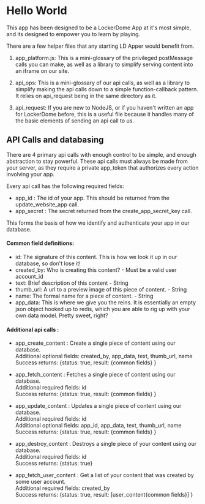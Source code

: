 # Hello World

This app has been designed to be a LockerDome App at it's most simple, and its designed to empower you to learn by playing.

There are a few helper files that any starting LD Apper would benefit from.

1. app_platform.js: This is a mini-glossary of the privileged postMessage calls you can make, as well as a library to simplify serving content into an iframe on our site.

2. api_ops: This is a mini-glossary of our api calls, as well as a library to simplify making the api calls down to a simple function-callback pattern. It relies on api_request being in the same directory as it.

3. api_request: If you are new to NodeJS, or if you haven't written an app for LockerDome before, this is a useful file because it handles many of the basic elements of sending an api call to us.

## API Calls and databasing

There are 4 primary api calls with enough control to be simple, and enough abstraction to stay powerful. These api calls must always be made from your server, as they require a private app_token that authorizes every action involving your app.

Every api call has the following required fields:

 * app_id : The id of your app. This should be returned from the update_website_app call.
 * app_secret : The secret returned from the create_app_secret_key call.
    
This forms the basis of how we identify and authenticate your app in our database.
    
#### Common field definitions:  

  * id: The signature of this content. This is how we look it up in our database, so don't lose it!  
  * created_by: Who is creating this content? - Must be a valid user account_id  
  * text: Brief description of this content - String  
  * thumb_url: A url to a preview image of this piece of content. - String  
  * name: The formal name for a piece of content. - String  
  * app_data: This is where we give you the reins. It is essentially an empty json object hooked up to redis, which you are able to rig up with your own data model. Pretty sweet, right?

#### Additional api calls :    

  * app_create_content : Create a single piece of content using our database.   
    Additional optional fields: created_by, app_data, text, thumb_url, name   
    Success returns: {status: true, result: {common fields} }   
    
  * app_fetch_content : Fetches a single piece of content using our database.   
    Additional required fields: id   
    Success returns: {status: true, result: {common fields} }   
    
  * app_update_content : Updates a single piece of content using our database.   
    Additional required fields: id   
    Additional optional fields: app_id, app_data, text, thumb_url, name   
    Success returns: {status: true, result: {common fields} }   
    
  * app_destroy_content : Destroys a single piece of your content using our database.   
    Additional required fields: id   
    Success returns: {status: true}   
    
  * app_fetch_user_content : Get a list of your content that was created by some user account.   
    Additional required fields: created_by   
    Success returns: {status: true, result: [user_content{common fields}] }   
